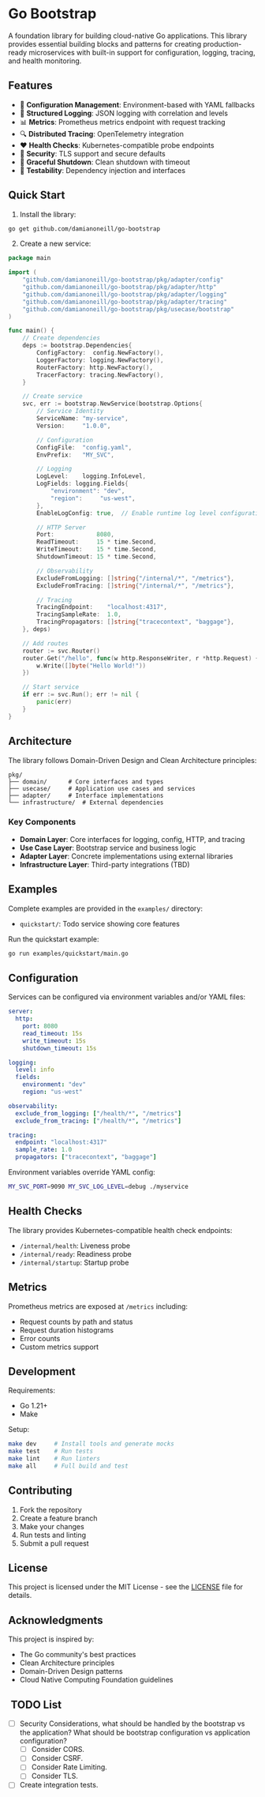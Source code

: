 # Go Bootstrap

A foundation library for building cloud-native Go applications. This library provides essential building blocks and patterns for creating production-ready microservices with built-in support for configuration, logging, tracing, and health monitoring.

## Features

- 🔧 **Configuration Management**: Environment-based with YAML fallbacks
- 📝 **Structured Logging**: JSON logging with correlation and levels
- 📊 **Metrics**: Prometheus metrics endpoint with request tracking
- 🔍 **Distributed Tracing**: OpenTelemetry integration
- ❤️ **Health Checks**: Kubernetes-compatible probe endpoints
- 🔐 **Security**: TLS support and secure defaults
- 🚦 **Graceful Shutdown**: Clean shutdown with timeout
- 🧪 **Testability**: Dependency injection and interfaces

## Quick Start

1. Install the library:

```bash
go get github.com/damianoneill/go-bootstrap
```

2. Create a new service:

```go
package main

import (
    "github.com/damianoneill/go-bootstrap/pkg/adapter/config"
    "github.com/damianoneill/go-bootstrap/pkg/adapter/http"
    "github.com/damianoneill/go-bootstrap/pkg/adapter/logging"
    "github.com/damianoneill/go-bootstrap/pkg/adapter/tracing"
    "github.com/damianoneill/go-bootstrap/pkg/usecase/bootstrap"
)

func main() {
    // Create dependencies
    deps := bootstrap.Dependencies{
        ConfigFactory:  config.NewFactory(),
        LoggerFactory: logging.NewFactory(),
        RouterFactory: http.NewFactory(),
        TracerFactory: tracing.NewFactory(),
    }

    // Create service
    svc, err := bootstrap.NewService(bootstrap.Options{
        // Service Identity
        ServiceName: "my-service",
        Version:     "1.0.0",

        // Configuration
        ConfigFile:  "config.yaml",
        EnvPrefix:   "MY_SVC",

        // Logging
        LogLevel:    logging.InfoLevel,
        LogFields: logging.Fields{
            "environment": "dev",
            "region":     "us-west",
        },
        EnableLogConfig: true,  // Enable runtime log level configuration

        // HTTP Server
        Port:            8080,
        ReadTimeout:     15 * time.Second,
        WriteTimeout:    15 * time.Second,
        ShutdownTimeout: 15 * time.Second,

        // Observability
        ExcludeFromLogging: []string{"/internal/*", "/metrics"},
        ExcludeFromTracing: []string{"/internal/*", "/metrics"},

        // Tracing
        TracingEndpoint:    "localhost:4317",
        TracingSampleRate:  1.0,
        TracingPropagators: []string{"tracecontext", "baggage"},
    }, deps)

    // Add routes
    router := svc.Router()
    router.Get("/hello", func(w http.ResponseWriter, r *http.Request) {
        w.Write([]byte("Hello World!"))
    })

    // Start service
    if err := svc.Run(); err != nil {
        panic(err)
    }
}
```

## Architecture

The library follows Domain-Driven Design and Clean Architecture principles:

```
pkg/
├── domain/      # Core interfaces and types
├── usecase/     # Application use cases and services
├── adapter/     # Interface implementations
└── infrastructure/  # External dependencies
```

### Key Components

- **Domain Layer**: Core interfaces for logging, config, HTTP, and tracing
- **Use Case Layer**: Bootstrap service and business logic
- **Adapter Layer**: Concrete implementations using external libraries
- **Infrastructure Layer**: Third-party integrations (TBD)

## Examples

Complete examples are provided in the `examples/` directory:

- `quickstart/`: Todo service showing core features

Run the quickstart example:

```bash
go run examples/quickstart/main.go
```

## Configuration

Services can be configured via environment variables and/or YAML files:

```yaml
server:
  http:
    port: 8080
    read_timeout: 15s
    write_timeout: 15s
    shutdown_timeout: 15s

logging:
  level: info
  fields:
    environment: "dev"
    region: "us-west"

observability:
  exclude_from_logging: ["/health/*", "/metrics"]
  exclude_from_tracing: ["/health/*", "/metrics"]

tracing:
  endpoint: "localhost:4317"
  sample_rate: 1.0
  propagators: ["tracecontext", "baggage"]
```

Environment variables override YAML config:

```bash
MY_SVC_PORT=9090 MY_SVC_LOG_LEVEL=debug ./myservice
```

## Health Checks

The library provides Kubernetes-compatible health check endpoints:

- `/internal/health`: Liveness probe
- `/internal/ready`: Readiness probe
- `/internal/startup`: Startup probe

## Metrics

Prometheus metrics are exposed at `/metrics` including:

- Request counts by path and status
- Request duration histograms
- Error counts
- Custom metrics support

## Development

Requirements:

- Go 1.21+
- Make

Setup:

```bash
make dev     # Install tools and generate mocks
make test    # Run tests
make lint    # Run linters
make all     # Full build and test
```

## Contributing

1. Fork the repository
2. Create a feature branch
3. Make your changes
4. Run tests and linting
5. Submit a pull request

## License

This project is licensed under the MIT License - see the [LICENSE](LICENSE) file for details.

## Acknowledgments

This project is inspired by:

- The Go community's best practices
- Clean Architecture principles
- Domain-Driven Design patterns
- Cloud Native Computing Foundation guidelines

##  TODO List

- [ ] Security Considerations, what should be handled by the bootstrap vs the application? What should be bootstrap configuration vs application configuration?
  - [ ] Consider CORS.
  - [ ] Consider CSRF.
  - [ ] Consider Rate Limiting.
  - [ ] Consider TLS.
- [ ] Create integration tests.
